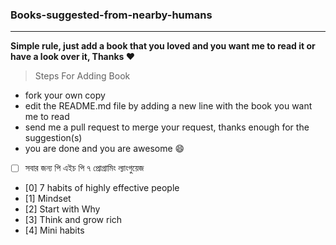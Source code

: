 ### Books-suggested-from-nearby-humans
---
**Simple rule, just add a book that you loved and you want me to read it or have a look over it, Thanks :heart:**
 > Steps For Adding Book
- fork your own copy
- edit the README.md file by adding a new line with the book you want me to read
- send me a pull request to merge your request, thanks enough for the suggestion(s)
- you are done and you are awesome :smile:

 - [ ] সবার জন্য পি এইচ পি ৭ প্রোগ্রামিং ল্যাংগুয়েজ
 - [0] 7 habits of highly effective people
 - [1] Mindset
 - [2] Start with Why
 - [3] Think and grow rich
 - [4] Mini habits

